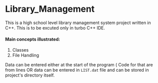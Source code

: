 # Library_Management
This is a high school level library management system project written in C++. This is to be excuted only in turbo C++ IDE.
#### Main concepts illustrated:
1. Classes
2. File Handling 

Data can be entered either at the start of the program ( Code for that are from lines  OR data can be entered in ```LIST.dat``` file and can be stored in project's directory itself. 

